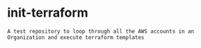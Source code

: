 # init-terraform

`A test repository to loop through all the AWS accounts in an Organization and execute terraform templates`